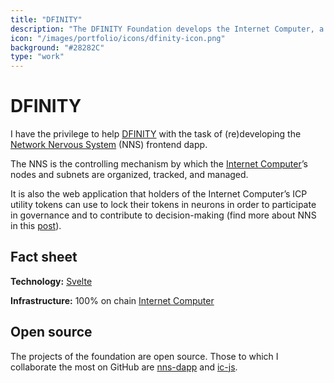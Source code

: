 ```yaml
---
title: "DFINITY"
description: "The DFINITY Foundation develops the Internet Computer, a public blockchain network platform based on the Internet Computer Protocol (ICP)."
icon: "/images/portfolio/icons/dfinity-icon.png"
background: "#28282C"
type: "work"
---
```


# DFINITY

I have the privilege to help [DFINITY](https://dfinity.org) with the task of (re)developing the [Network Nervous System](https://nns.ic0.app/) (NNS) frontend dapp.

The NNS is the controlling mechanism by which the [Internet Computer](https://internetcomputer.org/)’s nodes and subnets are organized, tracked, and managed.

It is also the web application that holders of the Internet Computer’s ICP utility tokens can use to lock their tokens in neurons in order to participate in governance and to contribute to decision-making (find more about NNS in this [post](https://medium.com/dfinity/the-network-nervous-system-governing-the-internet-computer-1d176605d66a)).

## Fact sheet

**Technology:** [Svelte](https://svelte.dev/)

**Infrastructure:** 100% on chain [Internet Computer](https://internetcomputer.org/)

## Open source

The projects of the foundation are open source. Those to which I collaborate the most on GitHub are [nns-dapp](https://github.com/dfinity/nns-dapp/) and [ic-js](https://github.com/dfinity/ic-js/).
